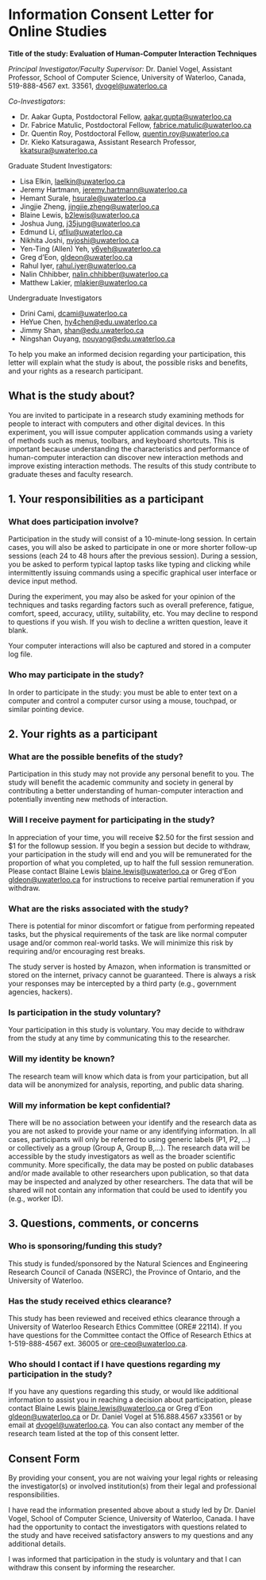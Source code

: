 # Information Consent Letter for Online Studies

**Title of the study: Evaluation of Human-Computer Interaction Techniques**

_Principal Investigator/Faculty Supervisor:_ Dr. Daniel Vogel, Assistant Professor, School of Computer Science, University of Waterloo, Canada, 519-888-4567 ext. 33561, dvogel@uwaterloo.ca

_Co-Investigators_:

- Dr. Aakar Gupta, Postdoctoral Fellow, aakar.gupta@uwaterloo.ca
- Dr. Fabrice Matulic, Postdoctoral Fellow, fabrice.matulic@uwaterloo.ca
- Dr. Quentin Roy, Postdoctoral Fellow, quentin.roy@uwaterloo.ca
- Dr. Kieko Katsuragawa, Assistant Research Professor, kkatsura@uwaterloo.ca

Graduate Student Investigators:

- Lisa Elkin, laelkin@uwaterloo.ca
- Jeremy Hartmann, jeremy.hartmann@uwaterloo.ca
- Hemant Surale, hsurale@uwaterloo.ca
- Jingjie Zheng, jingjie.zheng@uwaterloo.ca
- Blaine Lewis, b2lewis@uwaterloo.ca
- Joshua Jung, j35jung@uwaterloo.ca
- Edmund Li, qfliu@uwaterloo.ca
- Nikhita Joshi, nvjoshi@uwaterloo.ca
- Yen-Ting (Allen) Yeh, y6yeh@uwaterloo.ca
- Greg d’Eon, gldeon@uwaterloo.ca
- Rahul Iyer, rahul.iyer@uwaterloo.ca
- Nalin Chhibber, nalin.chhibber@uwaterloo.ca
- Matthew Lakier, mlakier@uwaterloo.ca

Undergraduate Investigators

- Drini Cami, dcami@uwaterloo.ca
- HeYue Chen, hy4chen@edu.uwaterloo.ca
- Jimmy Shan, shan@edu.uwaterloo.ca
- Ningshan Ouyang, nouyang@edu.uwaterloo.ca

To help you make an informed decision regarding your participation, this letter will explain what the study is about, the possible risks and benefits, and your rights as a research participant.

## What is the study about?

You are invited to participate in a research study examining methods for people to interact with computers and other digital devices. In this experiment, you will issue computer application commands using a variety of methods such as menus, toolbars, and keyboard shortcuts. This is important because understanding the characteristics and performance of human-computer interaction can discover new interaction methods and improve existing interaction methods. The results of this study contribute to graduate theses and faculty research.

## 1. Your responsibilities as a participant

### What does participation involve?

Participation in the study will consist of a 10-minute-long session. In certain cases, you will also be asked to participate in one or more shorter follow-up sessions (each 24 to 48 hours after the previous session). During a session, you be asked to perform typical laptop tasks like typing and clicking while intermittently issuing commands using a specific graphical user interface or device input method.

During the experiment, you may also be asked for your opinion of the techniques and tasks regarding factors such as overall preference, fatigue, comfort, speed, accuracy, utility, suitability, etc. You may decline to respond to questions if you wish. If you wish to decline a written question, leave it blank.

Your computer interactions will also be captured and stored in a computer log file.

### Who may participate in the study?

In order to participate in the study: you must be able to enter text on a computer and control a computer cursor using a mouse, touchpad, or similar pointing device.

## 2. Your rights as a participant

### What are the possible benefits of the study?

Participation in this study may not provide any personal benefit to you. The study will benefit the academic community and society in general by contributing a better understanding of human-computer interaction and potentially inventing new methods of interaction.

### Will I receive payment for participating in the study?

In appreciation of your time, you will receive $2.50 for the first session and $1 for the followup session. If you begin a session but decide to withdraw, your participation in the study will end and you will be remunerated for the proportion of what you completed, up to half the full session remuneration. Please contact Blaine Lewis <blaine.lewis@uwaterloo.ca> or Greg d’Eon <gldeon@uwaterloo.ca> for instructions to receive partial remuneration if you withdraw.

### What are the risks associated with the study?

There is potential for minor discomfort or fatigue from performing repeated tasks, but the physical requirements of the task are like normal computer usage and/or common real-world tasks. We will minimize this risk by requiring and/or encouraging rest breaks.

The study server is hosted by Amazon, when information is transmitted or stored on the internet, privacy cannot be guaranteed. There is always a risk your responses may be intercepted by a third party (e.g., government agencies, hackers).

### Is participation in the study voluntary?

Your participation in this study is voluntary. You may decide to withdraw from the study at any time by communicating this to the researcher.

### Will my identity be known?

The research team will know which data is from your participation, but all data will be anonymized for analysis, reporting, and public data sharing.

### Will my information be kept confidential?

There will be no association between your identify and the research data as you are not asked to provide your name or any identifying information. In all cases, participants will only be referred to using generic labels (P1, P2, …) or collectively as a group (Group A, Group B,…). The research data will be accessible by the study investigators as well as the broader scientific community. More specifically, the data may be posted on public databases and/or made available to other researchers upon publication, so that data may be inspected and analyzed by other researchers. The data that will be shared will not contain any information that could be used to identify you (e.g., worker ID).

## 3. Questions, comments, or concerns

### Who is sponsoring/funding this study?

This study is funded/sponsored by the Natural Sciences and Engineering Research Council of Canada (NSERC), the Province of Ontario, and the University of Waterloo.

### Has the study received ethics clearance?

This study has been reviewed and received ethics clearance through a University of Waterloo Research Ethics Committee (ORE# 22114). If you have questions for the Committee contact the Office of Research Ethics at 1-519-888-4567 ext. 36005 or ore-ceo@uwaterloo.ca.

### Who should I contact if I have questions regarding my participation in the study?

If you have any questions regarding this study, or would like additional information to assist you in reaching a decision about participation, please contact Blaine Lewis <blaine.lewis@uwaterloo.ca> or Greg d’Eon <gldeon@uwaterloo.ca> or Dr. Daniel Vogel at 516.888.4567 x33561 or by email at dvogel@uwaterloo.ca. You can also contact any member of the research team listed at the top of this consent letter.

## Consent Form

By providing your consent, you are not waiving your legal rights or releasing the investigator(s) or involved institution(s) from their legal and professional responsibilities.

I have read the information presented above about a study led by Dr. Daniel Vogel, School of Computer Science, University of Waterloo, Canada. I have had the opportunity to contact the investigators with questions related to the study and have received satisfactory answers to my questions and any additional details.

I was informed that participation in the study is voluntary and that I can withdraw this consent by informing the researcher.
